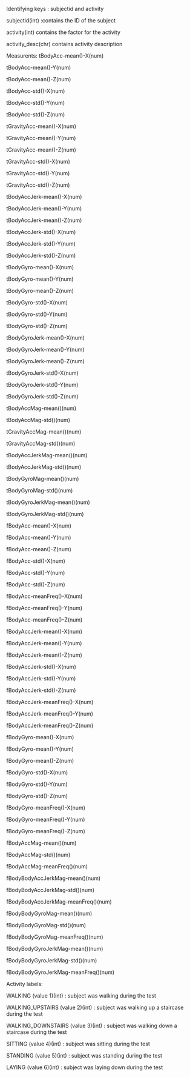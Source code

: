 Identifying keys : subjectid and activity

subjectid(int) :contains the ID of the subject

activity(int) contains the factor for the activity

activity_desc(chr) contains activity description

Measurents:
tBodyAcc-mean()-X(num) 

tBodyAcc-mean()-Y(num) 

tBodyAcc-mean()-Z(num) 

tBodyAcc-std()-X(num) 

tBodyAcc-std()-Y(num) 

tBodyAcc-std()-Z(num) 

tGravityAcc-mean()-X(num) 

tGravityAcc-mean()-Y(num) 

tGravityAcc-mean()-Z(num) 

tGravityAcc-std()-X(num) 

tGravityAcc-std()-Y(num) 

tGravityAcc-std()-Z(num) 

tBodyAccJerk-mean()-X(num) 

tBodyAccJerk-mean()-Y(num) 

tBodyAccJerk-mean()-Z(num) 

tBodyAccJerk-std()-X(num) 

tBodyAccJerk-std()-Y(num) 

tBodyAccJerk-std()-Z(num) 

tBodyGyro-mean()-X(num) 

tBodyGyro-mean()-Y(num) 

tBodyGyro-mean()-Z(num) 

tBodyGyro-std()-X(num) 

tBodyGyro-std()-Y(num) 

tBodyGyro-std()-Z(num) 

tBodyGyroJerk-mean()-X(num) 

tBodyGyroJerk-mean()-Y(num) 

tBodyGyroJerk-mean()-Z(num) 

tBodyGyroJerk-std()-X(num) 

tBodyGyroJerk-std()-Y(num) 

tBodyGyroJerk-std()-Z(num) 

tBodyAccMag-mean()(num) 

tBodyAccMag-std()(num) 

tGravityAccMag-mean()(num) 

tGravityAccMag-std()(num) 

tBodyAccJerkMag-mean()(num) 

tBodyAccJerkMag-std()(num) 

tBodyGyroMag-mean()(num) 

tBodyGyroMag-std()(num) 

tBodyGyroJerkMag-mean()(num) 

tBodyGyroJerkMag-std()(num) 

fBodyAcc-mean()-X(num) 

fBodyAcc-mean()-Y(num) 

fBodyAcc-mean()-Z(num) 

fBodyAcc-std()-X(num) 

fBodyAcc-std()-Y(num) 

fBodyAcc-std()-Z(num) 

fBodyAcc-meanFreq()-X(num) 

fBodyAcc-meanFreq()-Y(num) 

fBodyAcc-meanFreq()-Z(num) 

fBodyAccJerk-mean()-X(num) 

fBodyAccJerk-mean()-Y(num) 

fBodyAccJerk-mean()-Z(num) 

fBodyAccJerk-std()-X(num) 

fBodyAccJerk-std()-Y(num) 

fBodyAccJerk-std()-Z(num) 

fBodyAccJerk-meanFreq()-X(num) 

fBodyAccJerk-meanFreq()-Y(num) 

fBodyAccJerk-meanFreq()-Z(num) 

fBodyGyro-mean()-X(num) 

fBodyGyro-mean()-Y(num) 

fBodyGyro-mean()-Z(num) 

fBodyGyro-std()-X(num) 

fBodyGyro-std()-Y(num) 

fBodyGyro-std()-Z(num) 

fBodyGyro-meanFreq()-X(num) 

fBodyGyro-meanFreq()-Y(num) 

fBodyGyro-meanFreq()-Z(num) 

fBodyAccMag-mean()(num) 

fBodyAccMag-std()(num) 

fBodyAccMag-meanFreq()(num) 

fBodyBodyAccJerkMag-mean()(num) 

fBodyBodyAccJerkMag-std()(num) 

fBodyBodyAccJerkMag-meanFreq()(num) 

fBodyBodyGyroMag-mean()(num) 

fBodyBodyGyroMag-std()(num) 

fBodyBodyGyroMag-meanFreq()(num) 

fBodyBodyGyroJerkMag-mean()(num) 

fBodyBodyGyroJerkMag-std()(num) 

fBodyBodyGyroJerkMag-meanFreq()(num) 



Activity labels:


WALKING (value 1)(int) : subject was walking during the test

WALKING_UPSTAIRS (value 2)(int) : subject was walking up a staircase during the test

WALKING_DOWNSTAIRS (value 3)(int) : subject was walking down a staircase during the test

SITTING (value 4)(int) : subject was sitting during the test

STANDING (value 5)(int) : subject was standing during the test

LAYING (value 6)(int) : subject was laying down during the test
